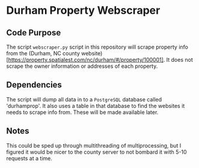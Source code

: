 # Durham Property Webscraper

## Code Purpose
The script `webscraper.py` script in this repository will scrape property info from the (Durham, NC county website)[https://property.spatialest.com/nc/durham/#/property/100001]. It does not scrape the owner information or addresses of each property.

## Dependencies
The script will dump all data in to a `PostgreSQL` database called 'durhamprop'. It also uses a table in that database to find the websites it needs to scrape info from. These will be made available later.

## Notes
This could be sped up through multithreading of multiprocessing, but I figured it would be nicer to the county server to not bombard it with 5-10 requests at a time.